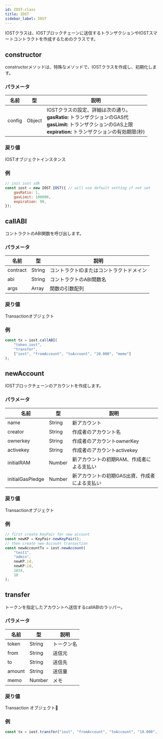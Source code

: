 ```yaml
---
id: IOST-class
title: IOST
sidebar_label: IOST
---
```


IOSTクラスは、IOSTブロックチェーンに送信するトランザクションやIOSTスマートコントラクトを作成するためのクラスです。

## constructor
constructorメソッドは、特殊なメソッドで、IOSTクラスを作成し、初期化します。

### パラメータ
名前             |型       |説明 
----                |--         |--
config |Object         | IOSTクラスの設定、詳細は次の通り。<br/> <b>gasRatio:</b> トランザクションのGAS代<br/> <b>gasLimit:</b> トランザクションのGAS上限<br/> <b>expiration:</b> トランザクションの有効期限(秒)

### 戻り値
IOSTオブジェクトインスタンス

### 例
```javascript
// init iost sdk
const iost = new IOST.IOST({ // will use default setting if not set
    gasRatio: 1,
    gasLimit: 100000,
    expiration: 90,
});
```

## callABI
コントラクトのABI関数を呼び出します。

### パラメータ
名前             |型       |説明 
----                |--         |--
contract |String         | コントラクトIDまたはコントラクトドメイン
abi 	 |String 		 | コントラクトのABI関数名
args	 |Array			 | 関数の引数配列

### 戻り値
Transactionオブジェクト

### 例
```javascript
const tx = iost.callABI(
	"token.iost",
	"transfer",
	["iost", "fromAccount", "toAccount", "10.000", "memo"]
);
```

## newAccount
IOSTブロックチェーンのアカウントを作成します。

### パラメータ
名前             |型       |説明 
----                |--         |--
name 			 |String	| 新アカウント
creator 	 	 |String	| 作成者のアカウント名
ownerkey	 	 |String	| 作成者のアカウントownerKey
activekey	 	 |String	| 作成者のアカウントactivekey
initialRAM	 	 |Number	| 新アカウントの初期RAM、作成者による支払い
initialGasPledge |Number	| 新アカウントの初期GAS出資、作成者による支払い

### 戻り値
Transactionオブジェクト

### 例
```javascript
// first create KeyPair for new account
const newKP = KeyPair.newKeyPair();
// then create new Account transaction
const newAccountTx = iost.newAccount(
    "test1",
    "admin",
    newKP.id,
    newKP.id,
    1024,
    10
);
```

## transfer
トークンを指定したアカウントへ送信するcallABIのラッパー。

### パラメータ
名前             |型       |説明 
----                |--         |--
token		|String	| トークン名
from 	 	|String	| 送信元
to			|String	| 送信先
amount	 	|String	| 送信量
memo	 	|Number	| メモ

### 戻り値
Transaction オブジェクト

### 例
```javascript
const tx = iost.transfer("iost", "fromAccount", "toAccount", "10.000", "memo");
```
